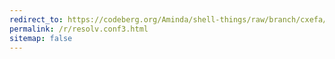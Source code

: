 ```yaml
---
redirect_to: https://codeberg.org/Aminda/shell-things/raw/branch/cxefa/etc/systemd-resolv.conf-restore.bash
permalink: /r/resolv.conf3.html
sitemap: false
---
```

